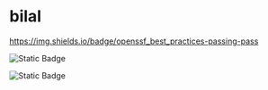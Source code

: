 # bilal
https://img.shields.io/badge/openssf_best_practices-passing-pass

![Static Badge](https://img.shields.io/badge/openssf_best_practices-passing-pass)

![Static Badge](https://img.shields.io/badge/openssf_scorecard-8.2-green)

